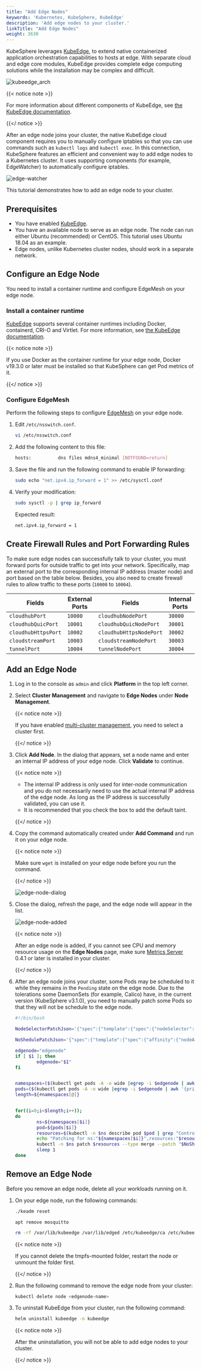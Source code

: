 ```yaml
---
title: "Add Edge Nodes"
keywords: 'Kubernetes, KubeSphere, KubeEdge'
description: 'Add edge nodes to your cluster.'
linkTitle: "Add Edge Nodes"
weight: 3630
---
```


KubeSphere leverages [KubeEdge](https://kubeedge.io/en/), to extend native containerized application orchestration capabilities to hosts at edge. With separate cloud and edge core modules, KubeEdge provides complete edge computing solutions while the installation may be complex and difficult. 

![kubeedge_arch](/images/docs/installing-on-linux/add-and-delete-nodes/add-edge-nodes/kubeedge_arch.png)

{{< notice note >}}

For more information about different components of KubeEdge, see [the KubeEdge documentation](https://docs.kubeedge.io/en/docs/kubeedge/#components).

{{</ notice >}} 

After an edge node joins your cluster, the native KubeEdge cloud component requires you to manually configure iptables so that you can use commands such as `kubectl logs` and `kubectl exec`. In this connection, KubeSphere features an efficient and convenient way to add edge nodes to a Kubernetes cluster. It uses supporting components (for example, EdgeWatcher) to automatically configure iptables.

![edge-watcher](/images/docs/installing-on-linux/add-and-delete-nodes/add-edge-nodes/edge-watcher.png)

This tutorial demonstrates how to add an edge node to your cluster.

## Prerequisites

- You have enabled [KubeEdge](../../../pluggable-components/kubeedge/).
- You have an available node to serve as an edge node. The node can run either Ubuntu (recommended) or CentOS. This tutorial uses Ubuntu 18.04 as an example.
- Edge nodes, unlike Kubernetes cluster nodes, should work in a separate network.

## Configure an Edge Node

You need to install a container runtime and configure EdgeMesh on your edge node.

### Install a container runtime

[KubeEdge](https://docs.kubeedge.io/en/docs/) supports several container runtimes including Docker, containerd, CRI-O and Virtlet. For more information, see [the KubeEdge documentation](https://docs.kubeedge.io/en/docs/advanced/cri/).

{{< notice note >}}

If you use Docker as the container runtime for your edge node, Docker v19.3.0 or later must be installed so that KubeSphere can get Pod metrics of it.

{{</ notice >}} 

### Configure EdgeMesh

Perform the following steps to configure [EdgeMesh](https://kubeedge.io/en/docs/advanced/edgemesh/) on your edge node.

1. Edit `/etc/nsswitch.conf`.

   ```bash
   vi /etc/nsswitch.conf
   ```

2. Add the following content to this file:

   ```bash
   hosts:          dns files mdns4_minimal [NOTFOUND=return]
   ```

3. Save the file and run the following command to enable IP forwarding:

   ```bash
   sudo echo "net.ipv4.ip_forward = 1" >> /etc/sysctl.conf
   ```

4. Verify your modification:

   ```bash
   sudo sysctl -p | grep ip_forward
   ```

   Expected result:

   ```bash
   net.ipv4.ip_forward = 1
   ```

## Create Firewall Rules and Port Forwarding Rules

To make sure edge nodes can successfully talk to your cluster, you must forward ports for outside traffic to get into your network. Specifically, map an external port to the corresponding internal IP address (master node) and port based on the table below. Besides, you also need to create firewall rules to allow traffic to these ports (`10000` to `10004`).

| Fields              | External Ports | Fields                  | Internal Ports |
| ------------------- | -------------- | ----------------------- | -------------- |
| `cloudhubPort`      | `10000`        | `cloudhubNodePort`      | `30000`        |
| `cloudhubQuicPort`  | `10001`        | `cloudhubQuicNodePort`  | `30001`        |
| `cloudhubHttpsPort` | `10002`        | `cloudhubHttpsNodePort` | `30002`        |
| `cloudstreamPort`   | `10003`        | `cloudstreamNodePort`   | `30003`        |
| `tunnelPort`        | `10004`        | `tunnelNodePort`        | `30004`        |

## Add an Edge Node

1. Log in to the console as `admin` and click **Platform** in the top left corner.

2. Select **Cluster Management** and navigate to **Edge Nodes** under **Node Management**.

   {{< notice note >}}

   If you have enabled [multi-cluster management](../../../multicluster-management/), you need to select a cluster first.

   {{</ notice >}} 

3. Click **Add Node**. In the dialog that appears, set a node name and enter an internal IP address of your edge node. Click **Validate** to continue.

   {{< notice note >}} 

   - The internal IP address is only used for inter-node communication and you do not necessarily need to use the actual internal IP address of the edge node. As long as the IP address is successfully validated, you can use it.
   - It is recommended that you check the box to add the default taint.

   {{</ notice >}} 

4. Copy the command automatically created under **Add Command** and run it on your edge node.

   {{< notice note >}}

   Make sure `wget` is installed on your edge node before you run the command.

   {{</ notice >}} 

   ![edge-node-dialog](/images/docs/installing-on-linux/add-and-delete-nodes/add-edge-nodes/edge-node-dialog.png)

5. Close the dialog, refresh the page, and the edge node will appear in the list.

   ![edge-node-added](/images/docs/installing-on-linux/add-and-delete-nodes/add-edge-nodes/edge-node-added.png)

   {{< notice note >}}

   After an edge node is added, if you cannot see CPU and memory resource usage on the **Edge Nodes** page, make sure [Metrics Server](../../../pluggable-components/metrics-server/) 0.4.1 or later is installed in your cluster.

   {{</ notice >}}
   
6. After an edge node joins your cluster, some Pods may be scheduled to it while they remains in the `Pending` state on the edge node. Due to the tolerations some DaemonSets (for example, Calico) have, in the current version (KubeSphere v3.1.0), you need to manually patch some Pods so that they will not be schedule to the edge node.

   ```bash
   #!/bin/bash
   
   NodeSelectorPatchJson='{"spec":{"template":{"spec":{"nodeSelector":{"node-role.kubernetes.io/master": "","node-role.kubernetes.io/worker": ""}}}}}'
   
   NoShedulePatchJson='{"spec":{"template":{"spec":{"affinity":{"nodeAffinity":{"requiredDuringSchedulingIgnoredDuringExecution":{"nodeSelectorTerms":[{"matchExpressions":[{"key":"node-role.kubernetes.io/edge","operator":"DoesNotExist"}]}]}}}}}}}'
   
   edgenode="edgenode"
   if [ $1 ]; then
           edgenode="$1"
   fi
   
   
   namespaces=($(kubectl get pods -A -o wide |egrep -i $edgenode | awk '{print $1}' ))
   pods=($(kubectl get pods -A -o wide |egrep -i $edgenode | awk '{print $2}' ))
   length=${#namespaces[@]}
   
   
   for((i=0;i<$length;i++));  
   do
           ns=${namespaces[$i]}
           pod=${pods[$i]}
           resources=$(kubectl -n $ns describe pod $pod | grep "Controlled By" |awk '{print $3}')
           echo "Patching for ns:"${namespaces[$i]}",resources:"$resources
           kubectl -n $ns patch $resources --type merge --patch "$NoShedulePatchJson"
           sleep 1
   done
   ```

## Remove an Edge Node

Before you remove an edge node, delete all your workloads running on it.

1. On your edge node, run the following commands:

   ```bash
   ./keadm reset
   ```

   ```
   apt remove mosquitto
   ```

   ```bash
   rm -rf /var/lib/kubeedge /var/lib/edged /etc/kubeedge/ca /etc/kubeedge/certs
   ```

   {{< notice note >}}

   If you cannot delete the tmpfs-mounted folder, restart the node or unmount the folder first.

   {{</ notice >}} 

2. Run the following command to remove the edge node from your cluster:

   ```bash
   kubectl delete node <edgenode-name>
   ```

3. To uninstall KubeEdge from your cluster, run the following command:

   ```bash
   helm uninstall kubeedge -n kubeedge
   ```
   
   {{< notice note >}}
   
   After the uninstallation, you will not be able to add edge nodes to your cluster.
   
   {{</ notice >}} 
